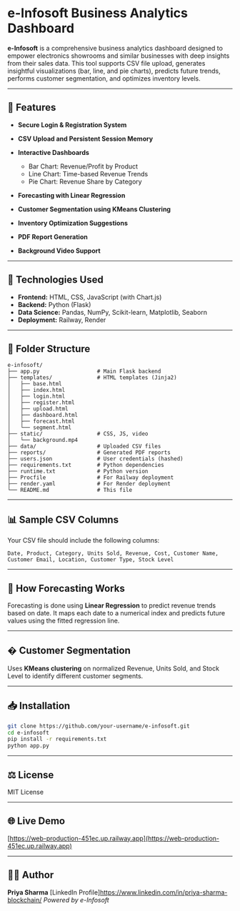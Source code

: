 # e-Infosoft Business Analytics Dashboard

**e-Infosoft** is a comprehensive business analytics dashboard designed to empower electronics showrooms and similar businesses with deep insights from their sales data. This tool supports CSV file upload, generates insightful visualizations (bar, line, and pie charts), predicts future trends, performs customer segmentation, and optimizes inventory levels.

---

## 🚀 Features

* **Secure Login & Registration System**
* **CSV Upload and Persistent Session Memory**
* **Interactive Dashboards**

  * Bar Chart: Revenue/Profit by Product
  * Line Chart: Time-based Revenue Trends
  * Pie Chart: Revenue Share by Category
* **Forecasting with Linear Regression**
* **Customer Segmentation using KMeans Clustering**
* **Inventory Optimization Suggestions**
* **PDF Report Generation**
* **Background Video Support**

---

## 🔧 Technologies Used

* **Frontend:** HTML, CSS, JavaScript (with Chart.js)
* **Backend:** Python (Flask)
* **Data Science:** Pandas, NumPy, Scikit-learn, Matplotlib, Seaborn
* **Deployment:** Railway, Render

---

## 📂 Folder Structure

```
e-infosoft/
├── app.py                  # Main Flask backend
├── templates/              # HTML templates (Jinja2)
│   ├── base.html
│   ├── index.html
│   ├── login.html
│   ├── register.html
│   ├── upload.html
│   ├── dashboard.html
│   ├── forecast.html
│   └── segment.html
├── static/                 # CSS, JS, video
│   └── background.mp4
├── data/                   # Uploaded CSV files
├── reports/                # Generated PDF reports
├── users.json              # User credentials (hashed)
├── requirements.txt        # Python dependencies
├── runtime.txt             # Python version
├── Procfile                # For Railway deployment
├── render.yaml             # For Render deployment
└── README.md               # This file
```

---

## 📊 Sample CSV Columns

Your CSV file should include the following columns:

```
Date, Product, Category, Units Sold, Revenue, Cost, Customer Name, Customer Email, Location, Customer Type, Stock Level
```

---

## 🔄 How Forecasting Works

Forecasting is done using **Linear Regression** to predict revenue trends based on date. It maps each date to a numerical index and predicts future values using the fitted regression line.

---

## � Customer Segmentation

Uses **KMeans clustering** on normalized Revenue, Units Sold, and Stock Level to identify different customer segments.

---

## 📥 Installation

```bash
git clone https://github.com/your-username/e-infosoft.git
cd e-infosoft
pip install -r requirements.txt
python app.py
```

---

## ⚖️ License

MIT License

---

## 🌐 Live Demo

[https://web-production-451ec.up.railway.app](https://web-production-451ec.up.railway.app)

---

## 👨‍💼 Author

**Priya Sharma**
[LinkedIn Profile]https://www.linkedin.com/in/priya-sharma-blockchain/
*Powered by e-Infosoft*
